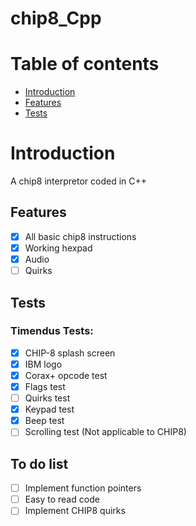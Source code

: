 # chip8_Cpp

# Table of contents

  * [Introduction](#introduction)
  * [Features](#features)
  * [Tests](#tests)

# Introduction

A chip8 interpretor coded in C++

## Features

 - [X] All basic chip8 instructions 
 - [X] Working hexpad 
 - [X] Audio
 - [ ] Quirks 
## Tests
### Timendus Tests:

- [X] CHIP-8 splash screen
- [X] IBM logo
- [X] Corax+ opcode test
- [X] Flags test
- [ ] Quirks test
- [X] Keypad test
- [X] Beep test
- [ ] Scrolling test (Not applicable to CHIP8)

## To do list
* [ ] Implement function pointers
* [ ] Easy to read code
* [ ] Implement CHIP8 quirks

